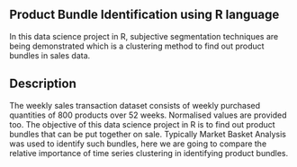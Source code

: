 ## Product Bundle Identification using R language

In this data science project in R, subjective segmentation techniques are being demonstrated which is a clustering method to find out product bundles in sales data.


## Description

The weekly sales transaction dataset consists of weekly purchased quantities of 800 products over 52 weeks. Normalised values are provided too. The objective of this data science project in R is to find out product bundles that can be put together on sale. Typically Market Basket Analysis was used to identify such bundles, here we are going to compare the relative importance of time series clustering in identifying product bundles.

